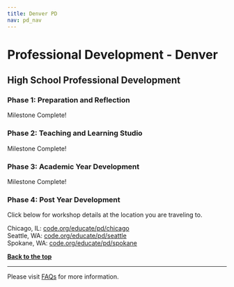 ```yaml
---
title: Denver PD
nav: pd_nav
---
```

<a id="top"></a>

# Professional Development - Denver

## High School Professional Development

### Phase 1: Preparation and Reflection

Milestone Complete!

### Phase 2: Teaching and Learning Studio

Milestone Complete!

### Phase 3: Academic Year Development

Milestone Complete!


### Phase 4: Post Year Development

Click below for workshop details at the location you are traveling to.

Chicago, IL: [code.org/educate/pd/chicago](/educate/pd/chicago)
<br/>
Seattle, WA: [code.org/educate/pd/seattle](/educate/pd/seattle)
<br/>
Spokane, WA: [code.org/educate/pd/spokane](/educate/pd/spokane)

[**Back to the top**](#top)

----------
Please visit [FAQs](/educate/pd/faq) for more information.

<br />
<br />